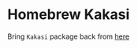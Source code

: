 # Homebrew Kakasi

Bring `Kakasi` package back from [here](https://github.com/Homebrew/homebrew-core/commit/1e87e20d6285ccf281dc8fb2645a2292230bbe66)

